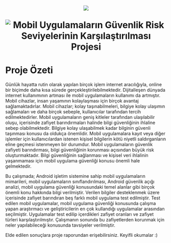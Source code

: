 <h1 align="center">
  <a href="https://git.io/typing-svg">
    <img src="https://readme-typing-svg.herokuapp.com/?lines=Keyifli+Okumalar:)&center=true&size=25">
  </a>
  
![Mobil Uygulamaların Güvenlik Risk Seviyelerinin Karşılaştırılması Projesi](https://user-images.githubusercontent.com/85439997/182604344-7371f214-eaef-4b95-8188-124487747c27.png)

# Proje Özeti

Günlük hayatta rutin olarak yapılan birçok işlem internet aracılığıyla, online bir biçimde daha kısa sürede gerçekleştirilebilmektedir. Dijitalleşen dünyada internet kullanımının artması ile mobil uygulamaların kullanımı da artmıştır. Mobil cihazlar, insan yaşamının kolaylaşması
için birçok avantaj sağlamaktadırlar. Mobil cihazlar; kolay taşınabilmeleri, bilgiye kolay ulaşımın sağlamaları ve daha birçok sebeple, kullanıcılar tarafından tercih edilmektedirler. Mobil uygulamaların geniş kitleler tarafından ulaşılabilir oluşu, içerisinde zafiyet barındırmaları halinde bilgi güvenliğinin ihlaline sebep olabilmektedir. Bilgiye kolay ulaşabilmek kadar bilginin güvenli taşınması konusu da oldukça önemlidir. Mobil uygulamalara kayıt veya diğer işlemler için kullanıcılardan istenen kişisel bilgilerin kötü niyetli saldırganların eline geçmesi istenmeyen bir durumdur. Mobil uygulamaların güvenlik zafiyeti barındırması, bilgi güvenliğinin korunması açısından büyük risk oluşturmaktadır. Bilgi güvenliğinin sağlanması ve kişisel veri ihlalinin yaşanmaması için mobil uygulama güvenliği
konusu önemli hale gelmektedir. 

Bu çalışmada; Android işletim sistemine sahip mobil uygulamaların mimarileri, mobil uygulamaların sınıflandırılması, Android güvenlik açığı analizi, mobil uygulama güvenliği konusundaki temel alanlar gibi birçok önemli konu hakkında bilgi verilmiştir. Verilen bilgiler desteklenmek üzere içerisinde zafiyet barındıran beş farklı mobil uygulama test edilmiştir. Test edilen mobil uygulamalar, mobil uygulama güvenliği konusunda çalışma yapan araştırmacı ve geliştiricilerin en çok kullandığı uygulamalar arasından seçilmiştir. Uygulamalar test edilip içerdikleri zafiyet oranları ve zafiyet türleri karşılaştırılmıştır. Çalışmanın sonunda bu zafiyetlerden korunmak için neler yapılabileceği konusunda tavsiyeler verilmiştir.

Elde edilen sonuçlara  proje raporundan erişebilirsiniz. Keyifli okumalar :)




